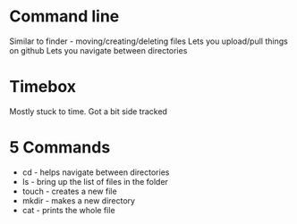# Command line 
Similar to finder - moving/creating/deleting files
Lets you upload/pull things on github
Lets you navigate between directories

# Timebox
Mostly stuck to time. Got a bit side tracked 

# 5 Commands

- cd - helps navigate between directories
- ls - bring up the list of files in the folder
- touch - creates a new file
- mkdir - makes a new directory 
- cat - prints the whole file 
